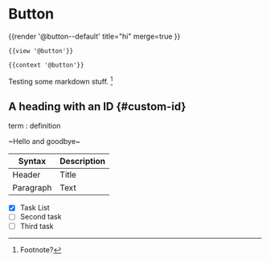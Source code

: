 # Button


{{render '@button--default' title="hi" merge=true }}

```
{{view '@button'}}
```

```
{{context '@button'}}
```

Testing some markdown stuff. [^1]

## A heading with an ID {#custom-id}

term
: definition

~Hello and goodbye~

| Syntax | Description |
| ----------- | ----------- |
| Header | Title |
| Paragraph | Text |

- [x] Task List
- [ ] Second task
- [ ] Third task

[^1]: Footnote?
